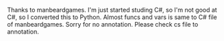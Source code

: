 Thanks to manbeardgames. I'm just started studing C#, so I'm not good at C#, so I converted this to Python. Almost funcs and vars is same to C# file of manbeardgames. Sorry for no annotation. Please check cs file to annotation.
